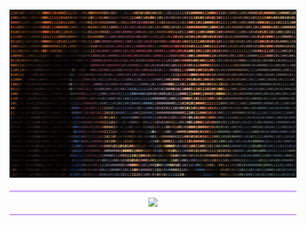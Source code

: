 #
<div align="center">
    <img src="/image/image.png">
<div style="border-top: 2px solid #BD93F9; border-bottom: 2px solid #BD93F9; padding: 10px; margin: 20px 0;">  
  <img src="https://readme-typing-svg.herokuapp.com?font=Mochiy+Pop+One&size=40&pause=1000&color=BD93F9&center=true&vCenter=true&repeat=false&width=450&height=60&lines=💜a+ABOUTME+💜" />
  </div>
</div>